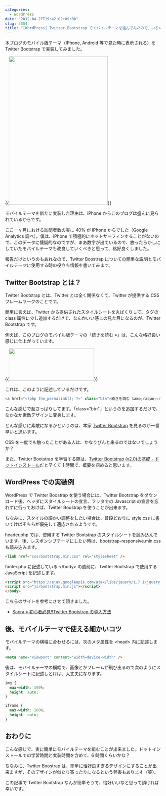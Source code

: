 ```yaml
---
categories:
  - WordPress
date: "2012-04-27T19:42:02+09:00"
slug: 3554
title: "[WordPress] Twitter Bootstrap でモバイルテーマを組んでみたので、いろいろとまとめてみた"
---
```


本ブログのモバイル版テーマ（iPhone, Android 等で見た時に表示される）を Twitter Bootstrap で実装してみました。

{{<img alt="" src="/images/2012/04/3554_1.png" width="320" height="480">}}

モバイルテーマを新たに実装した理由は、iPhone からこのブログは盛んに見られているからです。

ここ一ヶ月における訪問者数の実に 40% が iPhone からでした（Google Analytics 調べ）。僕は、iPhone で積極的にネットサーフィンすることがないので、このデータに懐疑的なのですが、まあ数字が出ているので、放ったらかしにしていたモバイルテーマも改良していくべきと思って、格好良くしました。

報告だけというのもあれなので、Twitter Boostrap についての簡単な説明とモバイルテーマに使用する時の役立ち情報を書いてみます。

## Twitter Bootstrap とは？

Twitter Bootstrap とは、Twitter とは全く関係なくて、Twitter が提供する CSS フレームワークのことです。

簡単に言えば、Twitter から提供されたスタイルシートを丸ぱくりして、タグの class 属性に少し追加するだけで、なんかいい感じの見た目になるのが、Twitter Bootstrap です。

例えば、このブログのモバイル版テーマの「続きを読む &raquo;」は、こんな格好良い感じに仕上がっています。

{{<img alt="" src="/images/2012/04/3554_2.png" width="276" height="105">}}

これは、このように記述しているだけです。

```php
<a href="<?php the_permalink(); ?>" class="btn">続きを読む &amp;raquo;</a>
```

こんな感じで超さっぱりしてます。「class="btn"」というのを追加するだけで、なかなか素敵デザインに変身します。

どんな感じに素敵になるかというのは、本家 [Twitter Bootstrap](http://twitter.github.com/bootstrap/) を見るのが一番早いと思います。

CSS を一度でも触ったことがある人は、かなりぴんと来るのではないでしょうか？

また、Twitter Bootstrap を学習する際は、[Twitter Bootstrap (v2.0)の基礎 - ドットインストール](http://dotinstall.com/lessons/basic_twitter_bootstrap_v2)だと早くて 1 時間で、概要を掴めると思います。

## WordPress での実装例

WordPress で Twitter Boostrap を使う場合には、Twitter Bootstrap をダウンロード後、ヘッダにスタイルシートの宣言、フッタでの Javascript の宣言を忘れずに行っておけば、Twitter Boostrap を使うことが出来ます。

ちなみに、スタイルの細かい調整をしたい場合は、普段どおりに style.css に書いてけばそちらが優先して適応されるようです。

header.php では、使用する Twitter Bootstrap のスタイルシートを読み込んでいます。後、レスポンシブテーマにしたい時は、bootstrap-responsive.min.css も読み込みます。

```html
<link href="css/bootstrap.min.css" rel="stylesheet" />
```

footer.php に記述している &#60;/body&#62; の直前に、Twitter Bootstrap で使用する JavaScript を記述します。

```html
<script src="https://ajax.googleapis.com/ajax/libs/jquery/1.7.1/jquery.min.js"></script>
<script src="js/bootstrap.min.js"></script>
</body>
```

こちらのサイトを参考にさせて頂きました。

- [Sacra » 初心者必見!!Twitter Bootstrap の導入方法](http://yasuhirode.com/%E5%88%9D%E5%BF%83%E8%80%85%E5%BF%85%E8%A6%8Btwitter-bootstrap-%E3%81%AE%E5%B0%8E%E5%85%A5%E6%96%B9%E6%B3%95/)

## 後、モバイルテーマで使える細かいコツ

モバイルテーマの横幅に合わせるには、次のメタ属性を &#60;head&#62; 内に記述します。

```html
<meta name="viewport" content="width=device-width" />
```

後は、モバイルテーマの横幅で、画像とかフレームが飛び出るので次のようにスタイルシートに記述しとけば、大丈夫になります。

```css
img {
  max-width: 100%;
  height: auto;
}

iframe {
  max-width: 100%;
  height: auto;
}
```

## おわりに

こんな感じで、実に簡単にモバイルテーマを組むことが出来ました。ドットインストールでの学習時間と実装時間を含めて、6 時間くらいかな？

ちなみに、Twitter Boostrap は、簡単に恰好良すぎるデザインにすることが出来ますが、そのデザインが似たり寄ったりになるという弊害もあります（笑）。

この記事で Twitter Bootstrap なんか簡単そうで、恰好いいなと思って頂ければ幸いです。
